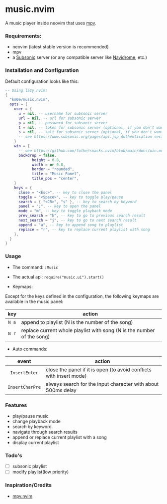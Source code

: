 # music.nvim

A music player inside neovim that uses [mpv](https://github.com/mpv-player/mpv).

### Requirements:

- neovim (latest stable version is recommended)
- mpv
- a [Subsonic](https://subsonic.org/) server (or any compatible server like [Navidrome](https://navidrome.org/), etc.)

### Installation and Configuration

Default configuration looks like this:

```lua
-- Using lazy.nvim:
{
  "km0e/music.nvim",
  opts = {
    user = {
      u = nil, -- username for subsonic server
      url = nil, -- url for subsonic server
      p = nil, -- password for subsonic server
      t = nil, -- token for subsonic server (optional, if you don't want to use password)
      s = nil, -- salt for subsonic server (optional, if you don't want to use password)
      -- see https://www.subsonic.org/pages/api.jsp Authentication section for more details
    }
    win = {
      -- see https://github.com/folke/snacks.nvim/blob/main/docs/win.md#%EF%B8%8F-config
      backdrop = false,
			height = 0.8,
			width = or 0.8,
			border = "rounded",
			title = "Music Panel",
			title_pos = "center",
    }
    keys = {
      close = "<Esc>", -- key to close the panel
      toggle = "<Space>", -- key to toggle play/pause
      search = { "<CR>", "s" }, -- key to search by keyword
      panel = ";", -- key to open the panel
      mode = "m", -- key to toggle playback mode
      prev_search = "k", -- key to go to previous search result
      next_search = "j", -- key to go to next search result
      append = "a", -- key to append song to playlist
      replace = "r", -- key to replace current playlist with song
    },
  }
}
```

### Usage

- The command: `:Music`
- The actual api: `require("music.ui").start()`

- Keymaps:

Except for the keys defined in the configuration, the following keymaps are available in the music panel:

|  key  | action                                                                 |
| :---: | ---------------------------------------------------------------------- |
| `N a` | append to playlist (N is the number of the song)                       |
| `N r` | replace current whole playlist with song (N is the number of the song) |

- Auto commands:

|      event      | action                                                              |
| :-------------: | ------------------------------------------------------------------- |
|  `InsertEnter`  | close the panel if it is open (to avoid conflicts with insert mode) |
| `InsertCharPre` | always search for the input character with about 500ms delay        |

### Features

- play/pause music
- change playback mode
- search by keyword.
- navigate through search results
- append or replace current playlist with a song
- display current playlist

### Todo's

- [ ] subsonic playlist
- [ ] modify playlist(low priority)

### Inspiration/Credits

- [mpv.nvim](https://github.com/tamton-aquib/mpv.nvim)
